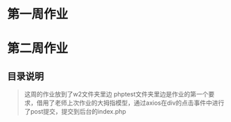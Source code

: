 # 第一周作业

# 第二周作业
## 目录说明
> 这周的作业放到了w2文件夹里边
> phptest文件夹里边是作业的第一个要求，借用了老师上次作业的大拇指模型，通过axios在div的点击事件中进行了post提交，提交到后台的index.php
    
